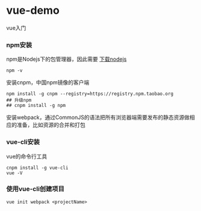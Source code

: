 # vue-demo
vue入门

### npm安装
npm是Nodejs下的包管理器，因此需要
[下载nodejs](http://nodejs.cn/download/)
```
npm -v
```
安装cnpm，中国npm镜像的客户端
```
npm install -g cnpm --registry=https://registry.npm.taobao.org
## 升级npm
## cnpm install -g npm
```
安装webpack，通过CommonJS的语法把所有浏览器端需要发布的静态资源做相应的准备，比如资源的合并和打包

### vue-cli安装
vue的命令行工具
```
cnpm install -g vue-cli
vue -V
```

### 使用vue-cli创建项目
```
vue init webpack <projectName>
```